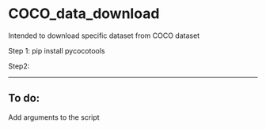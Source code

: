 # COCO_data_download
Intended to download specific dataset from COCO dataset

Step 1:
pip install pycocotools

Step2:
<hr>

## To do: <br>

Add arguments to the script
